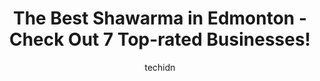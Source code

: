 ---
layout: ampstory
image: https://i0.wp.com/www.auto.or.id/wp-content/uploads/2023/06/osmows-shawarma-0-edmonton-1686322677.jpeg?resize=640,853
author: techidn
featured: false
description: Edmonton, Alberta, Canada is a haven for Shawarma enthusiasts, boasting an impressive array of 7 top-notch establishments. Whether youre a seasoned connoisseur or simply curious to explore 
title: The Best Shawarma in Edmonton - Check Out 7 Top-rated Businesses!
cover:
   title: The Best Shawarma in Edmonton - Check Out 7 Top-rated Businesses!
   subtitle: AUTO.OR.ID
   background: https://www.auto.or.id/wp-content/uploads/2023/06/osmows-shawarma-0-edmonton-1686322677.jpeg

pages: 
 - layout: thirds
   top: <h1>#1 Jerusalem Shawarma Edmonton</h1>
   bottom: "<p>We were greeted with complimentary tea while we were looking at the menu. (He was greeting us in Tagalog too!) Their cashier was very friendly as well. As for the food, w</p>"
   background: https://www.auto.or.id/wp-content/uploads/2023/06/osmows-shawarma-1-edmonton-1686322680.jpeg
   backgroundblur: true
 - layout: thirds
   top: <h1>#2 Shish Shawarma</h1>
   bottom: "<p>10106 118 St NW, Edmonton, AB T5K 1Y4, Canada</p>"
   background: https://www.auto.or.id/wp-content/uploads/2023/06/osmows-shawarma-2-edmonton-1686322681.jpeg
   cta:
      link: https://www.auto.or.id/the-best-shawarma-in-edmonton-check-out-7-top-rated-businesses/
      text: The Best Shawarma in Edmonton - Check Out 7 Top-rated Businesses!
 - layout: thirds
   top: <h1>#3 Elfino Kabab and Shawarma</h1>
   bottom: "<p>11832 145 Ave NW, Edmonton, AB T5X 2E3, Canada</p>"
   background: https://images.unsplash.com/photo-1508051258-1607bf9363da?ixlib=rb-4.0.3&ixid=MnwxMjA3fDB8MHxwaG90by1wYWdlfHx8fGVufDB8fHx8&auto=format&fit=crop&w=640&h=853&q=80
   cta:
      link: https://www.auto.or.id/the-best-shawarma-in-edmonton-check-out-7-top-rated-businesses/
      text: The Best Shawarma in Edmonton - Check Out 7 Top-rated Businesses!
 - layout: thirds
   top: <h1>#4 Basha Donair & Shawarma</h1>
   bottom: "<p>2811 116 St NW, Edmonton, AB T6J 4G2, Canada</p>"
   background: https://images.unsplash.com/photo-1578659242540-6f036471ca61?ixlib=rb-4.0.3&ixid=MnwxMjA3fDB8MHxwaG90by1wYWdlfHx8fGVufDB8fHx8&auto=format&fit=crop&w=640&h=853&q=80
   cta:
      link: https://www.auto.or.id/the-best-shawarma-in-edmonton-check-out-7-top-rated-businesses/
      text: The Best Shawarma in Edmonton - Check Out 7 Top-rated Businesses!
 - layout: thirds
   top: <h1>#5 Osmows Shawarma</h1>
   bottom: "<p>468 Riverbend Square NW, Edmonton, AB T6R 2X2, Canada</p>"
   background: https://images.unsplash.com/photo-1596639410350-3b994b89e9b1?ixlib=rb-4.0.3&ixid=MnwxMjA3fDB8MHxwaG90by1wYWdlfHx8fGVufDB8fHx8&auto=format&fit=crop&w=640&h=853&q=80
   cta:
      link: https://www.auto.or.id/the-best-shawarma-in-edmonton-check-out-7-top-rated-businesses/
      text: The Best Shawarma in Edmonton - Check Out 7 Top-rated Businesses!
 - layout: thirds
   top: <h1>#6 Donair & Shawarma House</h1>
   bottom: "<p>18555 Stony Plain Rd, Edmonton, AB T5S 2X6, Canada</p>"
   background: https://images.unsplash.com/photo-1573661687979-b1fe429b9da3?ixlib=rb-4.0.3&ixid=MnwxMjA3fDB8MHxwaG90by1wYWdlfHx8fGVufDB8fHx8&auto=format&fit=crop&w=640&h=853&q=80
   cta:
      link: https://www.auto.or.id/the-best-shawarma-in-edmonton-check-out-7-top-rated-businesses/
      text: The Best Shawarma in Edmonton - Check Out 7 Top-rated Businesses!
 - layout: thirds
   top: <h1>#7 Captain Shawarma Donairs & Falafel</h1>
   bottom: "<p>15831 87 Ave NW, Edmonton, AB T5R 4G7, Canada</p>"
   background: https://images.unsplash.com/photo-1508974239320-0a029497e820?ixlib=rb-4.0.3&ixid=MnwxMjA3fDB8MHxwaG90by1wYWdlfHx8fGVufDB8fHx8&auto=format&fit=crop&w=640&h=853&q=80
   cta:
      link: https://www.auto.or.id/the-best-shawarma-in-edmonton-check-out-7-top-rated-businesses/
      text: The Best Shawarma in Edmonton - Check Out 7 Top-rated Businesses!
 - layout: thirds
   middle: Continue reading...
   background: https://images.unsplash.com/photo-1653047256226-5abbfa82f1d7?ixlib=rb-4.0.3&ixid=MnwxMjA3fDB8MHxwaG90by1wYWdlfHx8fGVufDB8fHx8&auto=format&fit=crop&w=640&h=853&q=80
   cta:
      link: https://www.auto.or.id/the-best-shawarma-in-edmonton-check-out-7-top-rated-businesses/
      text: The Best Shawarma in Edmonton - Check Out 7 Top-rated Businesses!

---